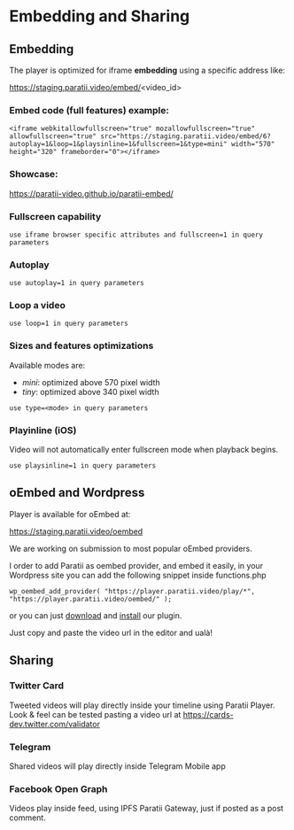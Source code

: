 # Embedding and Sharing

## Embedding

The player is optimized for iframe **embedding** using a specific address like:

https://staging.paratii.video/embed/<video_id>


### Embed code (full features) example:

`<iframe webkitallowfullscreen="true" mozallowfullscreen="true" allowfullscreen="true" src="https://staging.paratii.video/embed/6?autoplay=1&loop=1&playsinline=1&fullscreen=1&type=mini" width="570" height="320" frameborder="0"></iframe>`

### Showcase:

<a href="https://paratii-video.github.io/paratii-embed/" target="_blank">https://paratii-video.github.io/paratii-embed/</a>


### Fullscreen capability


```
use iframe browser specific attributes and fullscreen=1 in query parameters

```


### Autoplay


```
use autoplay=1 in query parameters

```


### Loop a video


```
use loop=1 in query parameters

```


### Sizes and features optimizations
Available modes are:

* _mini_: optimized above 570 pixel width
* _tiny_: optimized above 340 pixel width


```
use type=<mode> in query parameters

```


### Playinline (iOS)

Video will not automatically enter fullscreen mode when playback begins.



```
use playsinline=1 in query parameters

```



## oEmbed and Wordpress

Player is available for oEmbed at:

https://staging.paratii.video/oembed

We are working on submission to most popular oEmbed providers.

I order to add Paratii as oembed provider, and embed it easily, in your Wordpress site you can add the following snippet inside functions.php

```
wp_oembed_add_provider( "https://player.paratii.video/play/*", "https://player.paratii.video/oembed/" );
```

or you can just <a href="https://github.com/Paratii-Video/paratii-embed/raw/master/wordpress/paratii-oembed.zip">download</a> and <a href="https://codex.wordpress.org/Managing_Plugins">install</a> our plugin.

Just copy and paste the video url in the editor and ualà!



## Sharing

### Twitter Card

Tweeted videos will play directly inside your timeline using Paratii Player.
Look & feel can be tested pasting a video url at <a href="https://cards-dev.twitter.com/validator">https://cards-dev.twitter.com/validator</a>

### Telegram

Shared videos will play directly inside Telegram Mobile app

### Facebook Open Graph

Videos play inside feed, using IPFS Paratii Gateway, just if posted as a post comment.
